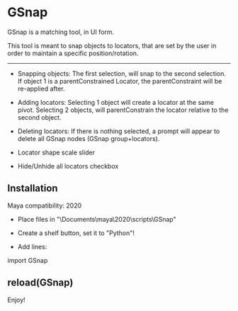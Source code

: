 # GSnap
GSnap is a matching tool, in UI form. 

This tool is meant to snap objects to locators, that are set by the user in order to maintain a specific position/rotation.


----


+ Snapping objects: The first selection, will snap to the second selection. If object 1 is a parentConstrained Locator, the parentConstraint will be re-applied after.

+ Adding locators: Selecting 1 object will create a locator at the same pivot. Selecting 2 objects, will parentConstrain the locator relative to the second object.

+ Deleting locators: If there is nothing selected, a prompt will appear to delete all GSnap nodes (GSnap group+locators).

+ Locator shape scale slider

+ Hide/Unhide all locators checkbox


 Installation 
----

Maya compatibility:    2020

+ Place files in "\Documents\maya\2020\scripts\GSnap"

+ Create a shelf button, set it to "Python"!

+ Add lines:


import GSnap

reload(GSnap)
-----

Enjoy!
